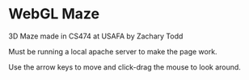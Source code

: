 # WebGL Maze
 3D Maze made in CS474 at USAFA by Zachary Todd

 Must be running a local apache server to make the page work.

 Use the arrow keys to move and click-drag the mouse to look around.
